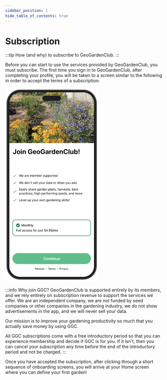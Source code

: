 ```yaml
---
sidebar_position: 1
hide_table_of_contents: true
---
```


# Subscription

:::tip How (and why) to subscribe to GeoGardenClub.
:::

Before you can start to use the services provided by GeoGardenClub, you must subscribe.  The first time you sign in to GeoGardenClub, after completing your profile, you will be taken to a screen similar to the following in order to accept the terms of a subscription: 

<img width="300" src="/img/user-guide/subscription.png"/>

:::info Why join GGC?
GeoGardenClub is supported entirely by its members, and we rely entirely on subscription revenue to support the services we offer. We are an independent company, we are not funded by seed companies or other companies in the gardening industry, we do not show advertisements in the app, and we will never sell your data. 

Our mission is to improve your gardening productivity so much that you actually save money by using GGC.

All GGC subscriptions come with a free introductory period so that you can experience membership and decide if GGC is for you. If it isn't, then you can cancel your subscription any time before the end of the introductory period and not be charged.
:::

Once you have accepted the subscription, after clicking through a short sequence of onboarding screens, you will arrive at your Home screen where you can define your first garden!
